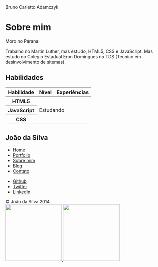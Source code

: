 <!DOCTYPE html>
<html>
<head>
    <meta charset="utf-8">
    Bruno Carletto Adamczyk
    <link rel="icon" href="imagens/favicon.png">
    <link rel="stylesheet" href="css/reset.css">
    <link rel="stylesheet" href="css/site.css">
    <link rel="stylesheet" href="css/bio.css">
    <link rel="stylesheet" href="http://fonts.googleapis.com/css?family=Crimson+Text:400,400italic,600">
    <link rel="stylesheet" href="http://fonts.googleapis.com/css?family=Open+Sans+Condensed:700">
</head>
<body>
    <main>
        <h1 class="titulo-principal">Sobre mim</h1>
        <div class="container">
            <p>Moro no Parana.</p>
            <p>Trabalho no Martin Luther, mas estudo, HTML5, CSS e JavaScript. Mas estudo no Colegio Estadual Eron Domingues no TDS (Tecnico em desinvolvimento de sitemas).</p>
           <h2 class="subtitulo-texto">Habilidades</h2>
            <table class="habilidades">
                <thead>
                    <tr>
                        <th>Habilidade</th>
                        <th>Nível</th>
                        <th>Experiências</th>
                    </tr>
                </thead>
                <tbody>
                    <tr>
                        <th>HTML5</th>
                        <td colspan="2" rowspan="3">Estudando</td>
                    </tr>
                    <tr>
                        <th>JavaScript</th>
                    </tr>
                    <tr>
                        <th>CSS</th>
                    </tr>
                </tbody>
            </table>
        </div>
    </main>
    <aside class="navegacao-site">
        <h1>João da Silva</h1>
        <nav>
            <ul>
                <li><a href="index.html">Home</a></li>
                <li><a href="portfolio.html">Portfolio</a></li>
                <li><a href="bio.html">Sobre mim</a></li>
                <li><a href="blog.html">Blog</a></li>
                <li><a href="contato.html">Contato</a></li>
            </ul>
        </nav>
        <ul class="icones-redes-sociais">
            <li>
                <a href="https://github.com/joaodasilva" class="github" data-tooltip="Veja meus projetos opensource">
                    Github
                </a>
            </li>
            <li>
                <a href="https://twitter.com/joaodasilva" class="twitter" data-tooltip="Siga-me no Twitter">
                    Twitter
                </a>
            </li>
            <li>
                <a href="https://br.linkedin.com/pub/joão-da-silva/32/4/508" class="linkedin" data-tooltip="Veja meu currículo">
                    LinkedIn
                </a>
            </li>
        </ul>
    </aside>
    <footer class="rodape-pagina">
        &copy; João da Silva 2014
    </footer>
    <div>
<a href="https://github.com/seu-usuário-aqui">
<img loading="lazy" height="180em" src="https://github-readme-stats.vercel.app/api/top-langs/?username=BruDu1545&layout=compact&langs_count=7&theme=dracula"/>
<img loading="lazy" height="180em" src="https://github-readme-stats.vercel.app/api?username=BruDu1545&show_icons=true&theme=dracula&include_all_commits=true&count_private=true"/>
</div>
</body>
</html>
